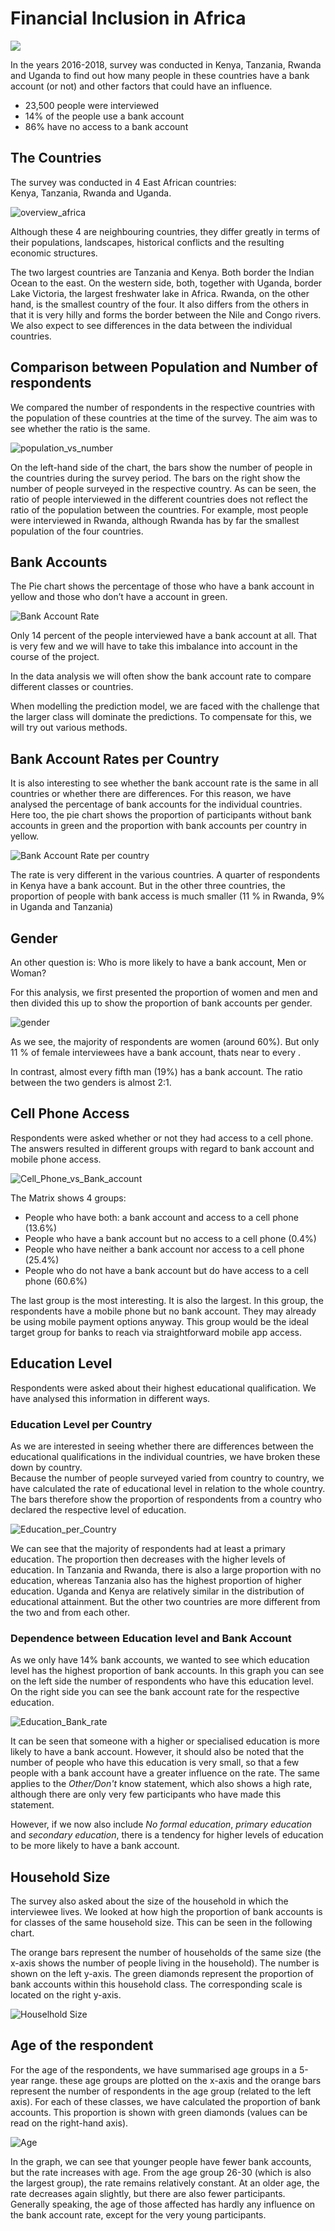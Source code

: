 # Financial Inclusion in Africa

![](/plots_and_pictures/africa_symbol_big.png)

In the years 2016-2018, survey was conducted in Kenya, Tanzania, Rwanda and Uganda to find out how many people in these countries have a bank account (or not) and other factors that could have an influence.


* 23,500 people were interviewed 
* 14% of the people use a bank account
* 86% have no access to a bank account


## The Countries

The survey was conducted in 4 East African countries:  
 Kenya, Tanzania, Rwanda and Uganda.   

![overview_africa](/plots_and_pictures/Africa_Overview.png)

Although these 4 are neighbouring countries, they differ greatly in terms of their populations, landscapes, historical conflicts and the resulting economic structures.   

The two largest countries are Tanzania and Kenya. Both border the Indian Ocean to the east. On the western side, both, together with Uganda, border Lake Victoria, the largest freshwater lake in Africa. Rwanda, on the other hand, is the smallest country of the four. It also differs from the others in that it is very hilly and forms the border between the Nile and Congo rivers. 
We also expect to see differences in the data between the individual countries. 


## Comparison between Population and Number of respondents

We compared the number of respondents in the respective countries with the population of these countries at the time of the survey. The aim was to see whether the ratio is the same. 

![population_vs_number](/plots_and_pictures/population_vs_number.png)

On the left-hand side of the chart, the bars show the number of people in the countries during the survey period. The bars on the right show the number of people surveyed in the respective country. As can be seen, the ratio of people interviewed in the different countries does not reflect the ratio of the population between the countries. For example, most people were interviewed in Rwanda, although Rwanda has by far the smallest population of the four countries. 

## Bank Accounts

The Pie chart shows the percentage of those who have a bank account in yellow and those who don’t have a account in green.

![Bank Account Rate](/plots_and_pictures/bank_account_rvrsd.png)

Only 14 percent of the people interviewed have a bank account at all. That is very few and we will have to take this imbalance into account in the course of the project.

In the data analysis we will often show the bank account rate to compare different classes or countries.   

When modelling the prediction model, we are faced with the challenge that the larger class will dominate the predictions. To compensate for this, we will try out various methods. 


## Bank Account Rates per Country

It is also interesting to see whether the bank account rate is the same in all countries or whether there are differences. For this reason, we have analysed the percentage of bank accounts for the individual countries.   
Here too, the pie chart shows the proportion of participants without bank accounts in green and the proportion with bank accounts per country in yellow. 

![Bank Account Rate per country](/plots_and_pictures/bank_account_countrys.png)

The rate is very different in the various countries.
A quarter of respondents in Kenya have a bank account.
But in the other three countries, the proportion of people with bank access is much smaller (11 % in Rwanda, 9% in Uganda and Tanzania)

## Gender

An other question is: Who is more likely to have a bank account, Men or Woman?  

For this analysis, we first presented the proportion of women and men and then divided this up to show the proportion of bank accounts per gender.

![gender](/plots_and_pictures/gender.png)


As we see, the majority of respondents are women (around 60%). 
But only 11 % of female interviewees have a bank account, thats near to every . 

In contrast, almost every fifth man (19%) has a bank account. The ratio between the two genders is almost 2:1. 

## Cell Phone Access

Respondents were asked whether or not they had access to a cell phone. The answers resulted in different groups with regard to bank account and mobile phone access.

![Cell_Phone_vs_Bank_account](/plots_and_pictures/CellPhone_vs_BankAccount.png)

The Matrix shows 4 groups:

* People who have both: a bank account and access to a cell phone  (13.6%)
* People who have a bank account but no access to a cell phone (0.4%)
* People who have neither a bank account nor access to a cell phone (25.4%)
* People who do not have a bank account but do have access to a cell phone (60.6%)  

The last group is the most interesting. It is also the largest. In this group, the respondents have a mobile phone but no bank account. They may already be using mobile payment options anyway. This group would be the ideal target group for banks to reach via straightforward mobile app access. 

## Education Level

Respondents were asked about their highest educational qualification. We have analysed this information in different ways. 

### Education Level per Country

As we are interested in seeing whether there are differences between the educational qualifications in the individual countries, we have broken these down by country.   
Because the number of people surveyed varied from country to country, we have calculated the rate of educational level in relation to the whole country. The bars therefore show the proportion of respondents from a country who declared the respective level of education. 

![Education_per_Country](/plots_and_pictures/Education_level_per_Country.png)

We can see that the majority of respondents had at least a primary education. The proportion then decreases with the higher levels of education. In Tanzania and Rwanda, there is also a large proportion with no education, whereas Tanzania also has the highest proportion of higher education. Uganda and Kenya are relatively similar in the distribution of educational attainment. But the other two countries are more different from the two and from each other. 

### Dependence between Education level and Bank Account

As we only have 14% bank accounts, we wanted to see which education level has the highest proportion of bank accounts. In this graph you can see on the left side the number of respondents who have this education level. On the right side you can see the bank account rate for the respective education. 

![Education_Bank_rate](/plots_and_pictures/edu_level_bank_rate.png)

It can be seen that someone with a higher or specialised education is more likely to have a bank account. However, it should also be noted that the number of people who have this education is very small, so that a few people with a bank account have a greater influence on the rate. The same applies to the _Other/Don't_ know statement, which also shows a high rate, although there are only very few participants who have made this statement. 

However, if we now also include _No formal education_, _primary education_ and _secondary education_, there is a tendency for higher levels of education to be more likely to have a bank account. 


## Household Size

The survey also asked about the size of the household in which the interviewee lives. We looked at how high the proportion of bank accounts is for classes of the same household size. This can be seen in the following chart. 

The orange bars represent the number of households of the same size (the x-axis shows the number of people living in the household). The number is shown on the left y-axis. 
The green diamonds represent the proportion of bank accounts within this household class. The corresponding scale is located on the right y-axis.

![Houselhold Size](/plots_and_pictures/household_barplot.png)

## Age of the respondent

For the age of the respondents, we have summarised age groups in a 5-year range. these age groups are plotted on the x-axis and the orange bars represent the number of respondents in the age group (related to the left axis).
For each of these classes, we have calculated the proportion of bank accounts. This proportion is shown with green diamonds (values can be read on the right-hand axis).

![Age](/plots_and_pictures/age_barplot.png)

In the graph, we can see that younger people have fewer bank accounts, but the rate increases with age. From the age group 26-30 (which is also the largest group), the rate remains relatively constant. At an older age, the rate decreases again slightly, but there are also fewer participants. Generally speaking, the age of those affected has hardly any influence on the bank account rate, except for the very young participants. 